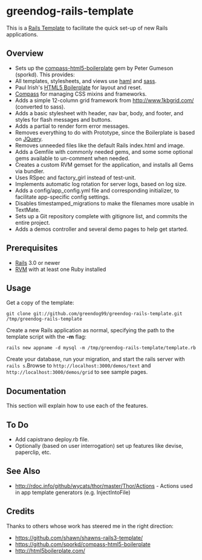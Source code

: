 # greendog-rails-template

This is a [Rails Template](http://m.onkey.org/2008/12/4/rails-templates) to facilitate the
quick set-up of new Rails applications.

## Overview

* Sets up the [compass-html5-boilerplate](https://github.com/sporkd/compass-html5-boilerplate) gem by Peter Gumeson (sporkd). This provides:
 * All templates, stylesheets, and views use [haml](http://haml-lang.com/) and [sass](http://sass-lang.com/).
 * Paul Irish's [HTML5 Boilerplate](http://html5boilerplate.com/) for layout and reset.
 * [Compass](http://compass-style.org/) for managing CSS mixins and frameworks.
* Adds a simple 12-column grid framework from <http://www.1kbgrid.com/> (converted to sass).
* Adds a basic stylesheet with header, nav bar, body, and footer, and styles for flash messages and buttons.
* Adds a partial to render form error messages.
* Removes everything to do with Prototype, since the Boilerplate is based on [JQuery](http://jquery.com/).
* Removes unneeded files like the default Rails index.html and image.
* Adds a Gemfile with commonly needed gems, and some some optional gems available to un-comment when needed.
* Creates a custom RVM gemset for the application, and installs all Gems via bundler.
* Uses RSpec and factory_girl instead of test-unit.
* Implements automatic log rotation for server logs, based on log size.
* Adds a config/app_config.yml file and corresponding initializer, to facilitate app-specific config settings.
* Disables timestamped_migrations to make the filenames more usable in TextMate.
* Sets up a Git repository complete with gitignore list, and commits the entire project.
* Adds a demos controller and several demo pages to help get started.

## Prerequisites

* [Rails](http://rubyonrails.org/) 3.0 or newer
* [RVM](http://rvm.beginrescueend.com/) with at least one Ruby installed

## Usage

Get a copy of the template:

`git clone git://github.com/greendog99/greendog-rails-template.git /tmp/greendog-rails-template`

Create a new Rails application as normal, specifying the path to the template script with the **-m** flag:

`rails new appname -d mysql -m /tmp/greendog-rails-template/template.rb`

Create your database, run your migration, and start the rails server with `rails s`.Browse
to `http://localhost:3000/demos/text` and `http://localhost:3000/demos/grid` to see sample pages.

## Documentation

This section will explain how to use each of the features.

## To Do

* Add capistrano deploy.rb file.
* Optionally (based on user interrogation) set up features like devise, paperclip, etc.

## See Also

* <http://rdoc.info/github/wycats/thor/master/Thor/Actions> - Actions used in app template generators (e.g. InjectIntoFile)

## Credits

Thanks to others whose work has steered me in the right direction:

* <https://github.com/shawn/shawns-rails3-template/>
* <https://github.com/sporkd/compass-html5-boilerplate>
* <http://html5boilerplate.com/>
